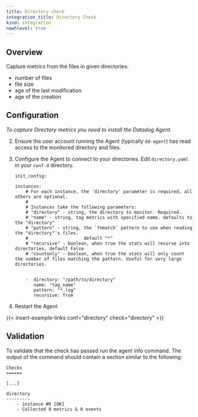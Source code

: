```yaml
---
title: Directory check
integration_title: Directory Check
kind: integration
newhlevel: true
---
```

## Overview

Capture metrics from the files in given directories:

  * number of files
  * file size
  * age of the last modification
  * age of the creation



## Configuration

*To capture Directory metrics you need to install the Datadog Agent.*

2.  Ensure the user account running the Agent (typically `dd-agent`) has read access to the monitored directory and files.
3.  Configure the Agent to connect to your directories. Edit `directory.yaml` in your `conf.d` directory.

        init_config:

        instances:
            # For each instance, the 'directory' parameter is required, all others are optional.
            #
            # Instances take the following parameters:
            # "directory" - string, the directory to monitor. Required.
            # "name" - string, tag metrics with specified name. defaults to the "directory"
            # "pattern" - string, the `fnmatch` pattern to use when reading the "directory"'s files.
            #                     default "*"
            # "recursive" - boolean, when true the stats will recurse into directories. default False
            # "countonly" - boolean, when true the stats will only count the number of files matching the pattern. Useful for very large directories.


            -  directory: "/path/to/directory"
               name: "tag_name"
               pattern: "*.log"
               recursive: True


4.  Restart the Agent

{{< insert-example-links conf="directory" check="directory" >}}

## Validation

To validate that the check has passed run the agent info command. The output of the command should contain a section similar to the following:

    Checks
    ======

    [...]

    directory
    ---------
        - instance #0 [OK]
        - Collected 8 metrics & 0 events

